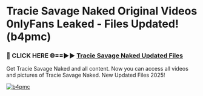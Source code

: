 # Tracie Savage Naked Original Videos 0nlyFans Leaked - Files Updated! (b4pmc)

<h3>🔴 CLICK HERE 🌐==►► <a href="https://tinyurl.com/up5wt9bj" rel="nofollow">Tracie Savage Naked Updated Files</a></h3>

Get Tracie Savage Naked and all content. Now you can access all videos and pictures of Tracie Savage Naked. New Updated Files 2025!

[![b4pmc](https://i.imgur.com/ABiUzMV.gif)](https://tinyurl.com/up5wt9bj)
